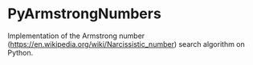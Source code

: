 # PyArmstrongNumbers
Implementation of the Armstrong number (https://en.wikipedia.org/wiki/Narcissistic_number) search algorithm on Python.
